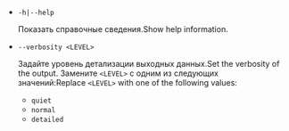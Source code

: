 * `-h|--help`

  <span data-ttu-id="80074-101">Показать справочные сведения.</span><span class="sxs-lookup"><span data-stu-id="80074-101">Show help information.</span></span>

* `--verbosity <LEVEL>`

  <span data-ttu-id="80074-102">Задайте уровень детализации выходных данных.</span><span class="sxs-lookup"><span data-stu-id="80074-102">Set the verbosity of the output.</span></span> <span data-ttu-id="80074-103">Замените `<LEVEL>` с одним из следующих значений:</span><span class="sxs-lookup"><span data-stu-id="80074-103">Replace `<LEVEL>` with one of the following values:</span></span>
  
  * `quiet`
  * `normal`
  * `detailed`